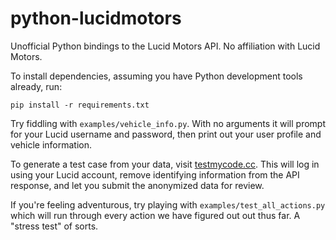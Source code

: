 # python-lucidmotors

Unofficial Python bindings to the Lucid Motors API. No affiliation with Lucid
Motors.

To install dependencies, assuming you have Python development tools already, run:

```
pip install -r requirements.txt
```

Try fiddling with `examples/vehicle_info.py`. With no arguments it will prompt
for your Lucid username and password, then print out your user profile and
vehicle information.

To generate a test case from your data, visit
[testmycode.cc](https://testmycode.cc). This will log in using your Lucid
account, remove identifying information from the API response, and let you
submit the anonymized data for review.

If you're feeling adventurous, try playing with `examples/test_all_actions.py` which
will run through every action we have figured out out thus far. A "stress test" of
sorts.
